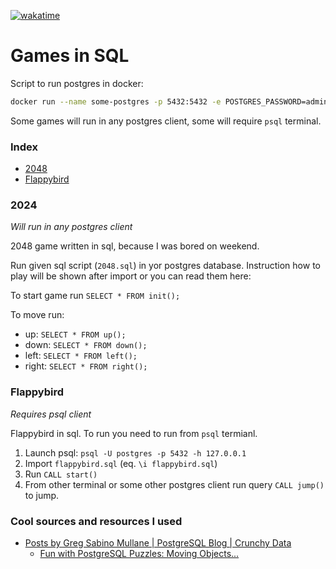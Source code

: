 [![wakatime](https://wakatime.com/badge/user/9fe7f760-f7ae-4acf-9bf7-44634e56b55a/project/d59d4499-b38c-4a54-bc55-e32a8e1b603a.svg)](https://wakatime.com/badge/user/9fe7f760-f7ae-4acf-9bf7-44634e56b55a/project/d59d4499-b38c-4a54-bc55-e32a8e1b603a)

# Games in SQL

Script to run postgres in docker:

```bash
docker run --name some-postgres -p 5432:5432 -e POSTGRES_PASSWORD=admin -d postgres
```

Some games will run in any postgres client, some will require `psql` terminal.

### Index

- [2048](#2048)
- [Flappybird](#flappybird)

### 2024

_Will run in any postgres client_

2048 game written in sql, because I was bored on weekend.

Run given sql script (`2048.sql`) in yor postgres database. Instruction how to play will be shown after import or you can read them here:

To start game run `SELECT * FROM init();`

To move run:

- up: `SELECT * FROM up();`
- down: `SELECT * FROM down();`
- left: `SELECT * FROM left();`
- right: `SELECT * FROM right();`

### Flappybird

_Requires psql client_

Flappybird in sql. To run you need to run from `psql` termianl.

1. Launch psql: `psql -U postgres -p 5432 -h 127.0.0.1`
2. Import `flappybird.sql` (eq. `\i flappybird.sql`)
3. Run `CALL start()`
4. From other terminal or some other postgres client run query `CALL jump()` to jump.

### Cool sources and resources I used

- [Posts by Greg Sabino Mullane | PostgreSQL Blog | Crunchy Data](https://www.crunchydata.com/blog/author/greg-sabino-mullane)
  - [Fun with PostgreSQL Puzzles: Moving Objects...](https://www.crunchydata.com/blog/fun-with-postgresql-puzzles-moving-objects-with-arrays-sequences-and-aggregates)
